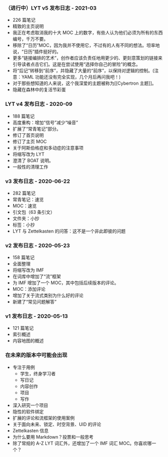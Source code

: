 ### （进行中）LYT v5 发布日志  - 2021-03
- 226 篇笔记
- 精致的主页说明
- 我正在考虑取消我的十大 MOC 上的数字，有些人认为他们必须为所有的东西编号，千万不要。
- 移除了“日历”MOC，因为我并不使用它，不过有的人有不同的想法。坦率地说，“日历”插件挺好的。
- 更多“链接编排的艺术”，创作者应该负责任地用更少的、更刻意策划的链接来引导读者点击它们。这是在尝试使用“选择你自己的冒险”的概念。
- 将“后记”转移到“前序”，并隐藏了大量的“前序”，以保持对逻辑的控制。(注意：YAML 功能还没有完全实现，几个月后再问我吧！)
- 对于那些想知道的人来说，这个我深爱的主题被称为[[Cybertron 主题]]。
- 隐藏在森林中的复活节彩蛋


### LYT v4 发布日志 - 2020-09
- 188 篇笔记
- 高度重构：增加“信号”减少“噪音”
- 扩展了“常青笔记”部分。
- 修订了首页说明
- 修订了主页 MOC
- 关于阿斯伯格症和多动症的注意事项
- 将缩写改为 LYT
- 澄清了 BOAT 说明。
- 一般性的清理工作

### v3 发布日志 - 2020-06-22
- 282 篇笔记
- 常青笔记：速览
- MOC：速览
- 引文包（63 条引文）
- 文件夹：小抄
- 标签：小抄
- LYT 与 Zettelkasten 的问答：这不是一个非此即彼的问题

### v2 发布日志 - 2020-05-23
- 158 篇笔记
- 全面整理
- 将缩写改为 IMF
- 在词库中增加了“流”框架
- 为 IMF 增加了一个 MOC，其中包括后续版本的评论。
- MOC：添加评论
- 增加了关于流式类别为什么好的评论
- 新建了“常见问题解答”

### v1 发布日志 - 2020-05-13
- 121 篇笔记
- 索引概述
- 内容地图的概述

### 在未来的版本中可能会出现
- 专注于用例
	- 学生，终身学习者
	- 写日记
	- 内容创作
	- 项目
	- 写作
- 深入研究一个项目
- 隐性的软件绑定
- 扩展的评论和流框架的使用案例
- 关于面向未来、锁定、时空背景、UID 的评论
- Zettelkasten 信息
- 为什么要用 Markdown？投票和一般思考
- 除了常规的 A-Z LYT 词汇外，还增加了一个 IMF 词汇 MOC。你喜欢哪一个？